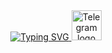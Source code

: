 <div align="center">
  <a href="https://git.io/typing-svg">
    <img src="https://readme-typing-svg.herokuapp.com?font=JetBrains+Mono&weight=600&duration=4000&pause=600&color=BA96F7&background=FFFFFF00&width=435&lines=Hello!+My+name+is+Andrew;I'm+system+administrator;Self-hosted+serving+is+my+love.+Lol" alt="Typing SVG" />
  </a>
  <a href="https://t.me/EternalLine">
    <img width="48" alt="Telegram logo" src="https://upload.wikimedia.org/wikipedia/commons/thumb/8/82/Telegram_logo.svg/512px-Telegram_logo.svg](https://gifdb.com/images/high/telegram-logo-raining-animation-ghk506vgkm2qja12.webp">
  </a>
</div>
